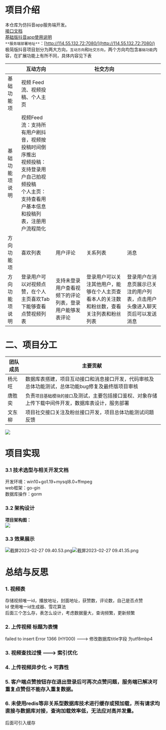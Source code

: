 # 
# 项目介绍
本仓库为仿抖音app服务端开发。<br />[接口文档](https://www.apifox.cn/apidoc/shared-09d88f32-0b6c-4157-9d07-a36d32d7a75c/api-50707523)<br />[基础版抖音app使用说明](https://bytedance.feishu.cn/docs/doccnM9KkBAdyDhg8qaeGlIz7S7)<br />`**服务端部署地址**`：[http://114.55.132.72:7080/](http://114.55.132.72:7080/)<br />极简版抖音项目划分为两大方向，`互动方向`和`社交方向`，两个方向均包含`基础功能`内容，在扩展功能上有所不同，具体内容见下表 

|  | **互动方向** |  | **社交方向** |  |
| --- | --- | --- | --- | --- |
| 基础功能项  | 视频 Feed 流、视频投稿、个人主页  |  |  |  |
| 基础功能项说明  | 视频Feed流：支持所有用户刷抖音，视频按投稿时间倒序推出 <br />视频投稿：支持登录用户自己拍视频投稿 <br />个人主页：支持查看用户基本信息和投稿列表，注册用户流程简化  |  |  |  |
| 方向功能项  | 喜欢列表  | 用户评论  | 关系列表  | 消息  |
| 方向功能项说明  | 登录用户可以对视频点赞，在个人主页喜欢Tab下能够查看点赞视频列表  | 支持未登录用户查看视频下的评论列表，登录用户能够发表评论  | 登录用户可以关注其他用户，能够在个人主页查看本人的关注数和粉丝数，查看关注列表和粉丝列表  | 登录用户在消息页展示已关注的用户列表，点击用户头像进入聊天页后可以发送消息  |

# 二、项目分工
| **团队成员** | **主要贡献** |
| --- | --- |
| 杨元旺 | 数据库表搭建，项目互动接口和消息接口开发，代码审核及总体功能测试，总体功能bug修复及最终版项目审核 |
| 唐胜奕 | 负责`项目基础模块的接口`及测试，主要包括接口鉴权、对象存储上传下载中间件开发，数据库表设计，服务部署 |
| 文东柳 | 项目社交接口关注及粉丝接口开发，项目总体功能测试问题反馈 |

![](https://cdn.nlark.com/yuque/0/2023/png/2711588/1677461906801-cfa3ade0-38da-4100-858c-34986a7570f1.png#averageHue=%232f2d2c&clientId=u04fc5bcb-906d-4&from=paste&id=u5d2ce7e5&originHeight=766&originWidth=842&originalType=url&ratio=2&rotation=0&showTitle=false&status=done&style=none&taskId=u8f7231e0-8139-4d8a-907a-32abc6d95cf&title=)
# 项目实现
### 3.1 技术选型与相关开发文档
开发环境：win10+go1.19+mysql8.0+ffmpeg<br />web框架：go-gin<br />数据库操作：gorm
### 3.2 架构设计
**项目架构图：**<br />![](https://cdn.nlark.com/yuque/0/2023/png/2711588/1677461952076-55af0af5-5155-4849-9148-6cc8c087a2a2.png#averageHue=%23f5f5f5&clientId=u04fc5bcb-906d-4&from=paste&id=u210f90ef&originHeight=599&originWidth=710&originalType=url&ratio=2&rotation=0&showTitle=false&status=done&style=none&taskId=u1ba3f796-77bd-477f-9b4a-fc0c65fc10d&title=)
### 3.3 效果展示
![截屏2023-02-27 09.40.53.png](https://cdn.nlark.com/yuque/0/2023/png/2711588/1677462276221-f75626c3-15df-4235-ad90-2df518e2230d.png#averageHue=%23625f5a&clientId=u04fc5bcb-906d-4&from=drop&height=533&id=u2cf931e6&name=%E6%88%AA%E5%B1%8F2023-02-27%2009.40.53.png&originHeight=1124&originWidth=704&originalType=binary&ratio=2&rotation=0&showTitle=false&size=583481&status=done&style=none&taskId=u1c1fd69e-dcc9-45bf-abb2-fdab4abcdc8&title=&width=334)![截屏2023-02-27 09.41.35.png](https://cdn.nlark.com/yuque/0/2023/png/2711588/1677462294838-a6353dbc-0578-4bf2-9f82-ee88dd90b174.png#averageHue=%233e4b58&clientId=u04fc5bcb-906d-4&from=drop&height=526&id=u22d59fcc&name=%E6%88%AA%E5%B1%8F2023-02-27%2009.41.35.png&originHeight=1112&originWidth=694&originalType=binary&ratio=2&rotation=0&showTitle=false&size=802577&status=done&style=none&taskId=uc916f329-e25b-4364-808a-44a0c8013ba&title=&width=328)<br /> 
# 总结与反思
### 1. 视频表
存储视频唯一id，播放地址，封面地址，获赞数，评论数，自己是否点赞<br />Id 使用唯一id生成器、雪花算法<br />后面三个怎么存，表怎么设计，考虑数据量大，查询频繁，更新频繁
### 2. 上传视频 标题为表情
failed to insert Error 1366 (HY000) ---> 	修改数据库title字段 为utf8mbp4
### 3. 视频查找过慢 ---> 索引优化
### 4. 上传视频异步化 -> 可靠性
### 5. 客户端点赞按钮存在退出登录后可再次点赞问题，服务端已解决可重复点赞但不能存入重复数据。
### 6. 未使用redis等非关系型数据库技术进行缓存或预加载，所有请求均直接与数据库对接，查询加载效率低，无法应对高并发量。
后面可引入缓存

